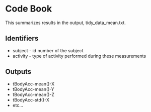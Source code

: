 # Code Book

This summarizes results in the output, tidy_data_mean.txt.

## Identifiers

- subject - id number of the subject
- activity - type of activity performed during these measurements

## Outputs

* tBodyAcc-mean()-X
* tBodyAcc-mean()-Y
* tBodyAcc-mean()-Z
* tBodyAcc-std()-X
* etc...
